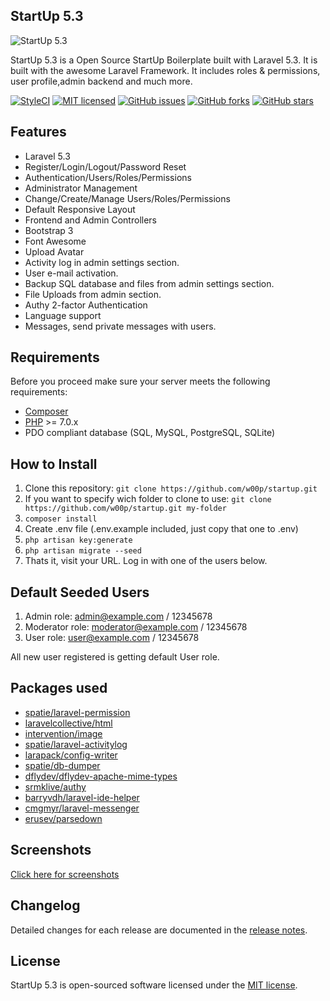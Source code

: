 ## StartUp 5.3

<img src="https://raw.githubusercontent.com/w00p/startup/3e7392c5c6428af443eb9a494d206f93ebc5f8b9/public/uploads/readme.png" alt="StartUp 5.3">

StartUp 5.3 is a Open Source StartUp Boilerplate built with Laravel 5.3. It is built with the awesome Laravel Framework. It includes roles & permissions,
user profile,admin backend and much more.

[![StyleCI](https://styleci.io/repos/67250440/shield)](https://styleci.io/repos/67250440)
[![MIT licensed](https://img.shields.io/badge/license-MIT-blue.svg)](https://github.com/w00p/startup/blob/master/LICENSE)
[![GitHub issues](https://img.shields.io/github/issues/w00p/startup.svg)](https://github.com/w00p/startup/issues)
[![GitHub forks](https://img.shields.io/github/forks/w00p/startup.svg)](https://github.com/w00p/startup/network)
[![GitHub stars](https://img.shields.io/github/stars/w00p/startup.svg)](https://github.com/w00p/startup/stargazers)

## Features

* Laravel 5.3
* Register/Login/Logout/Password Reset
* Authentication/Users/Roles/Permissions
* Administrator Management
* Change/Create/Manage Users/Roles/Permissions
* Default Responsive Layout
* Frontend and Admin Controllers
* Bootstrap 3
* Font Awesome
* Upload Avatar
* Activity log in admin settings section.
* User e-mail activation.
* Backup SQL database and files from admin settings section.
* File Uploads from admin section.
* Authy 2-factor Authentication
* Language support
* Messages, send private messages with users.

## Requirements

Before you proceed make sure your server meets the following requirements:

- [Composer](https://getcomposer.org/)
- [PHP](https://php.net/) >= 7.0.x
- PDO compliant database (SQL, MySQL, PostgreSQL, SQLite)

## How to Install

1. Clone this repository: ```git clone https://github.com/w00p/startup.git ``` 
2. If you want to specify wich folder to clone to use: ```git clone https://github.com/w00p/startup.git my-folder```
3. ```composer install```
4. Create .env file (.env.example included, just copy that one to .env)
5. ```php artisan key:generate```
6. ```php artisan migrate --seed```
9. Thats it, visit your URL. Log in with one of the users below.

## Default Seeded Users

1. Admin role: admin@example.com / 12345678
2. Moderator role: moderator@example.com / 12345678
3. User role: user@example.com / 12345678

All new user registered is getting default User role.

## Packages used

* [spatie/laravel-permission](https://github.com/spatie/laravel-permission)
* [laravelcollective/html](https://laravelcollective.com/docs/5.3/html)
* [intervention/image](https://github.com/intervention/image)
* [spatie/laravel-activitylog](https://github.com/spatie/laravel-activitylog)
* [larapack/config-writer](https://github.com/larapack/config-writer)
* [spatie/db-dumper](https://github.com/spatie/db-dumper)
* [dflydev/dflydev-apache-mime-types](https://github.com/dflydev/dflydev-apache-mime-types)
* [srmklive/authy](https://github.com/srmklive/laravel-twofactor-authentication)
* [barryvdh/laravel-ide-helper](https://github.com/barryvdh/laravel-ide-helper)
* [cmgmyr/laravel-messenger](https://github.com/cmgmyr/laravel-messenger)
* [erusev/parsedown](https://github.com/erusev/parsedown) 

## Screenshots
[Click here for screenshots](https://github.com/w00p/startup/tree/master/public/uploads/screenshots)

## Changelog

Detailed changes for each release are documented in the [release notes](https://github.com/w00p/startup/blob/master/CHANGELOG).

## License

StartUp 5.3 is open-sourced software licensed under the [MIT license](https://github.com/w00p/startup/blob/master/LICENSE).
